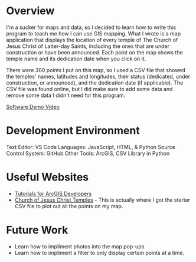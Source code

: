 # Overview

I'm a sucker for maps and data, so I decided to learn how to write this program to teach me how I can use GIS mapping.  What I wrote is a map application that displays the location of every temple of The Church of Jesus Christ of Latter-day Saints, including the ones that are under construction or have been announced.  Each point on the map shows the temple name and its dedication date when you click on it.

There were 300 points I put on this map, so I used a CSV file that showed the temples' names, latitudes and longitudes, their status (dedicated, under construction, or announced), and the dedication date (if applicable).  The CSV file was found online, but I did make sure to add some data and remove some data I didn't need for this program.

[Software Demo Video](https://youtu.be/40qOv5qBgOs)

# Development Environment

Text Editor: VS Code
Languages: JavaScript, HTML, & Python
Source Control System: GitHub
Other Tools: ArcGIS, CSV Library in Python

# Useful Websites

* [Tutorials for ArcGIS Developers](https://developers.arcgis.com/documentation/mapping-apis-and-services/tutorials/)
* [Church of Jesus Christ Temples](https://churchofjesuschristtemples.org/maps/downloads/) - This is actually where I got the starter CSV file to plot out all the points on my map.

# Future Work

* Learn how to impliment photos into the map pop-ups.
* Learn how to impliment a filter to only display certain points at a time.